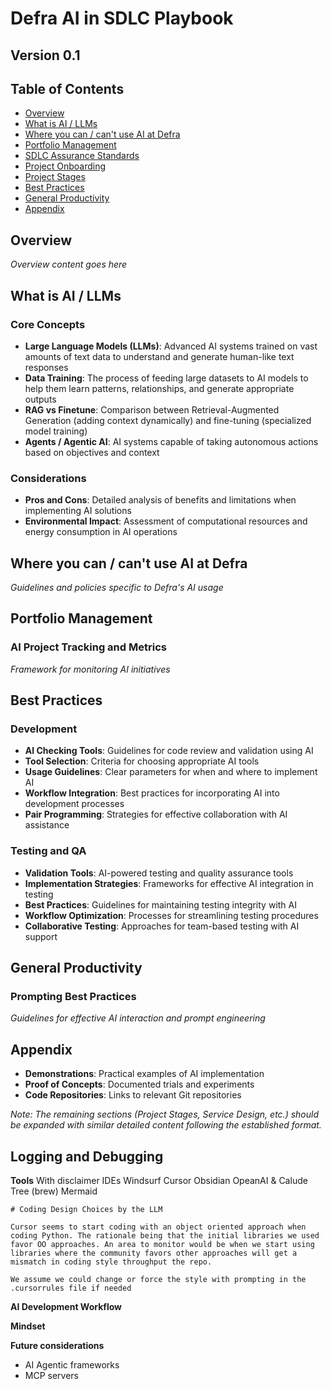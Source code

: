 # Defra AI in SDLC Playbook
## Version 0.1

## Table of Contents
- [Overview](#overview)
- [What is AI / LLMs](#what-is-ai--llms)
- [Where you can / can't use AI at Defra](#where-you-can--cant-use-ai-at-defra)
- [Portfolio Management](#portfolio-management)
- [SDLC Assurance Standards](#sdlc-assurance-standards)
- [Project Onboarding](#project-onboarding)
- [Project Stages](#project-stages)
- [Best Practices](#best-practices)
- [General Productivity](#general-productivity)
- [Appendix](#appendix)

## Overview
*Overview content goes here*

## What is AI / LLMs
### Core Concepts
* **Large Language Models (LLMs)**: Advanced AI systems trained on vast amounts of text data to understand and generate human-like text responses
* **Data Training**: The process of feeding large datasets to AI models to help them learn patterns, relationships, and generate appropriate outputs
* **RAG vs Finetune**: Comparison between Retrieval-Augmented Generation (adding context dynamically) and fine-tuning (specialized model training)
* **Agents / Agentic AI**: AI systems capable of taking autonomous actions based on objectives and context

### Considerations
* **Pros and Cons**: Detailed analysis of benefits and limitations when implementing AI solutions
* **Environmental Impact**: Assessment of computational resources and energy consumption in AI operations

## Where you can / can't use AI at Defra
*Guidelines and policies specific to Defra's AI usage*

## Portfolio Management
### AI Project Tracking and Metrics
*Framework for monitoring AI initiatives*

## Best Practices

### Development
* **AI Checking Tools**: Guidelines for code review and validation using AI
* **Tool Selection**: Criteria for choosing appropriate AI tools
* **Usage Guidelines**: Clear parameters for when and where to implement AI
* **Workflow Integration**: Best practices for incorporating AI into development processes
* **Pair Programming**: Strategies for effective collaboration with AI assistance

### Testing and QA
* **Validation Tools**: AI-powered testing and quality assurance tools
* **Implementation Strategies**: Frameworks for effective AI integration in testing
* **Best Practices**: Guidelines for maintaining testing integrity with AI
* **Workflow Optimization**: Processes for streamlining testing procedures
* **Collaborative Testing**: Approaches for team-based testing with AI support

## General Productivity
### Prompting Best Practices
*Guidelines for effective AI interaction and prompt engineering*

## Appendix
* **Demonstrations**: Practical examples of AI implementation
* **Proof of Concepts**: Documented trials and experiments
* **Code Repositories**: Links to relevant Git repositories

*Note: The remaining sections (Project Stages, Service Design, etc.) should be expanded with similar detailed content following the established format.*

**Logging and Debugging**
- 

**Tools**
With disclaimer
IDEs
Windsurf
Cursor
Obsidian
OpeanAI & Calude
Tree (brew)
Mermaid

```
# Coding Design Choices by the LLM

Cursor seems to start coding with an object oriented approach when coding Python. The rationale being that the initial libraries we used favor OO approaches. An area to monitor would be when we start using libraries where the community favors other approaches will get a mismatch in coding style throughput the repo.

We assume we could change or force the style with prompting in the .cursorrules file if needed
```

**AI Development Workflow**

**Mindset**

**Future considerations**
- AI Agentic frameworks
- MCP servers
